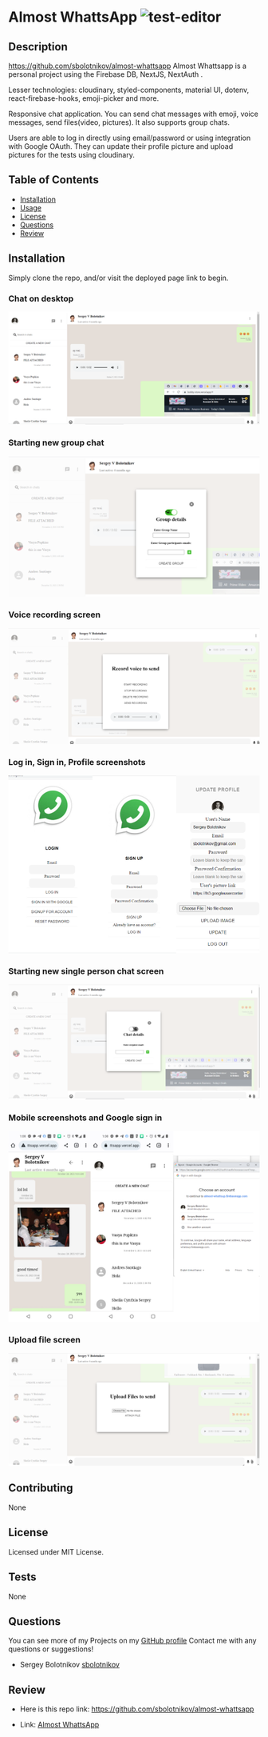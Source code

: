 # Almost WhattsApp ![test-editor](https://img.shields.io/github/license/sbolotnikov/almost-whattsapp)
## Description 
https://github.com/sbolotnikov/almost-whattsapp
Almost Whattsapp is a personal project using the Firebase DB, NextJS, NextAuth .

Lesser technologies: cloudinary, styled-components, material UI, dotenv, react-firebase-hooks, emoji-picker and more.

Responsive chat application. You can send chat messages with emoji, voice messages, send files(video, pictures). It also supports group chats.

Users are able to log in directly using email/password or using integration with Google OAuth. They can update their profile picture and upload pictures for the tests using cloudinary.


## Table of Contents
* [Installation](#installation)
* [Usage](#usage)
* [License](#license)
* [Questions](#questions)
* [Review](#review)
## Installation 
Simply clone the repo, and/or visit the deployed page link to begin.


### Chat on desktop
![test-editor](./public/images/img1.png) 

### Starting new group chat
![test-editor](./public/images/img2.png) 

### Voice recording screen
![test-editor](./public/images/img3.png) 

### Log in, Sign in, Profile screenshots
![test-editor](./public/images/img4.png) 

### Starting new single person chat screen
![test-editor](./public/images/img5.png) 

### Mobile screenshots and Google sign in
![test-editor](./public/images/img5.jpg) 

### Upload file screen
![test-editor](./public/images/img6.png) 


## Contributing 
 None 
## License 
 Licensed under MIT License. 
## Tests 
 None
## Questions 
 You can see more of my Projects on my [GitHub profile](https://github.com/sbolotnikov) 
 Contact me with any questions or suggestions!
 * Sergey Bolotnikov [sbolotnikov](mailto:sbolotnikov@gmail.com)
## Review 
  * Here is this repo link: https://github.com/sbolotnikov/almost-whattsapp
 
  * Link: [Almost WhattsApp](https://almost-whattsapp.vercel.app)